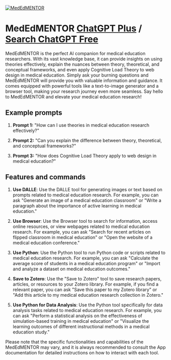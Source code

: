 
[![MedEdMENTOR](https://files.oaiusercontent.com/file-aBrWZTcaWUPETBgBGPwm667Z?se=2123-10-16T18%3A57%3A04Z&sp=r&sv=2021-08-06&sr=b&rscc=max-age%3D31536000%2C%20immutable&rscd=attachment%3B%20filename%3DLogo_Telescope_Background-Cropped_900x700%2520copy.png&sig=DPUAVxItUOCe5Xl%2BmDUqTVIO010P34kOsNnmMc8lEjU%3D)](https://chat.openai.com/g/g-JS1hSZarK-mededmentor)

# MedEdMENTOR [ChatGPT Plus](https://chat.openai.com/g/g-JS1hSZarK-mededmentor) / [Search ChatGPT Free](https://gptcall.net/index.html#/?search=MedEdMENTOR)

MedEdMENTOR is the perfect AI companion for medical education researchers. With its vast knowledge base, it can provide insights on using theories effectively, explain the nuances between theory, theoretical, and conceptual frameworks, and even apply Cognitive Load Theory to web design in medical education. Simply ask your burning questions and MedEdMENTOR will provide you with valuable information and guidance. It comes equipped with powerful tools like a text-to-image generator and a browser tool, making your research journey even more seamless. Say hello to MedEdMENTOR and elevate your medical education research!

## Example prompts

1. **Prompt 1:** "How can I use theories in medical education research effectively?"

2. **Prompt 2:** "Can you explain the difference between theory, theoretical, and conceptual frameworks?"

3. **Prompt 3:** "How does Cognitive Load Theory apply to web design in medical education?"

## Features and commands

1. **Use DALLE**: Use the DALLE tool for generating images or text based on prompts related to medical education research. For example, you can ask "Generate an image of a medical education classroom" or "Write a paragraph about the importance of active learning in medical education."

2. **Use Browser**: Use the Browser tool to search for information, access online resources, or view webpages related to medical education research. For example, you can ask "Search for recent articles on flipped classroom in medical education" or "Open the website of a medical education conference."

3. **Use Python**: Use the Python tool to run Python code or scripts related to medical education research. For example, you can ask "Calculate the average score of students in a medical education program" or "Import and analyze a dataset on medical education outcomes."

4. **Save to Zotero**: Use the "Save to Zotero" tool to save research papers, articles, or resources to your Zotero library. For example, if you find a relevant paper, you can ask "Save this paper to my Zotero library" or "Add this article to my medical education research collection in Zotero."

5. **Use Python for Data Analysis**: Use the Python tool specifically for data analysis tasks related to medical education research. For example, you can ask "Perform a statistical analysis on the effectiveness of simulation-based training in medical education" or "Visualize the learning outcomes of different instructional methods in a medical education study."

Please note that the specific functionalities and capabilities of the MedEdMENTOR may vary, and it is always recommended to consult the App documentation for detailed instructions on how to interact with each tool.


